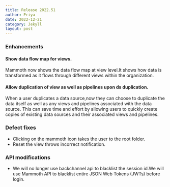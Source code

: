 ```yaml
---
title: Release 2022.51
author: Priya
date: 2022-12-21
category: Jekyll
layout: post
---
```


### Enhancements

#### Show data flow map for views.
Mammoth now shows the data flow map at view level.It shows how data is transformed as it flows through different views within the organization.

#### Allow duplication of view as well as pipelines upon ds duplication.
When a user duplicates a data source,now they can choose to duplicate the data itself as well as any views and pipelines associated with the data source. This can save time and effort by allowing users to quickly create copies of existing data sources and their associated views and pipelines.


### Defect fixes

* Clicking on the mammoth icon takes the user to the root folder.
* Reset the view throws incorrect notification. 


### API modifications
* We will no longer use backchannel api to blacklist the session id.We will use Mammoth API to blacklist entire JSON Web Tokens (JWTs) before login.